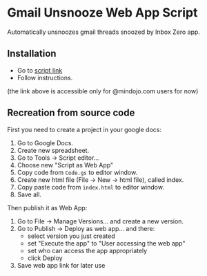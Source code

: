 # Gmail Unsnooze Web App Script

Automatically unsnoozes gmail threads snoozed by Inbox Zero app.


## Installation

- Go to [script link][script]
- Follow instructions.

(the link above is accessible only for @mindojo.com users for now)

[script]: https://script.google.com/a/macros/mindojo.com/s/AKfycbzSRaTA1xA5TlxbHgbrdt8aGLNxvUGON9Uwz-0UjlIquuA77m3o/exec


## Recreation from source code

First you need to create a project in your google docs:

1. Go to Google Docs.
2. Create new spreadsheet.
3. Go to Tools -> Script editor...
4. Choose new "Script as Web App"
5. Copy code from `Code.gs` to editor window.
6. Create new html file (File -> New -> html file), called index.
7. Copy paste code from `index.html` to editor window.
8. Save all.

Then publish it as Web App:

1. Go to File -> Manage Versions... and create a new version.
2. Go to Publish -> Deploy as web app... and there:
    - select version you just created
    - set "Execute the app" to "User accessing the web app"
    - set who can access the app appropriately
    - click Deploy
3. Save web app link for later use
